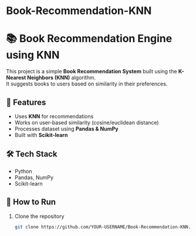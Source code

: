 # Book-Recommendation-KNN
# 📚 Book Recommendation Engine using KNN

This project is a simple **Book Recommendation System** built using the **K-Nearest Neighbors (KNN)** algorithm.  
It suggests books to users based on similarity in their preferences.

## 🚀 Features
- Uses **KNN** for recommendations  
- Works on user-based similarity (cosine/euclidean distance)  
- Processes dataset using **Pandas & NumPy**  
- Built with **Scikit-learn**

## 🛠 Tech Stack
- Python  
- Pandas, NumPy  
- Scikit-learn  

## 📂 How to Run
1. Clone the repository  
   ```bash
   git clone https://github.com/YOUR-USERNAME/Book-Recommendation-KNN.git
